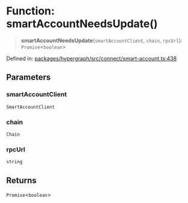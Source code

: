 # Function: smartAccountNeedsUpdate()

> **smartAccountNeedsUpdate**(`smartAccountClient`, `chain`, `rpcUrl`): `Promise`\<`boolean`\>

Defined in: [packages/hypergraph/src/connect/smart-account.ts:438](https://github.com/hashirpm/hypergraph/blob/ab4ea1cdb9430798142e0d735aac9d31c2cf0ae0/packages/hypergraph/src/connect/smart-account.ts#L438)

## Parameters

### smartAccountClient

`SmartAccountClient`

### chain

`Chain`

### rpcUrl

`string`

## Returns

`Promise`\<`boolean`\>
